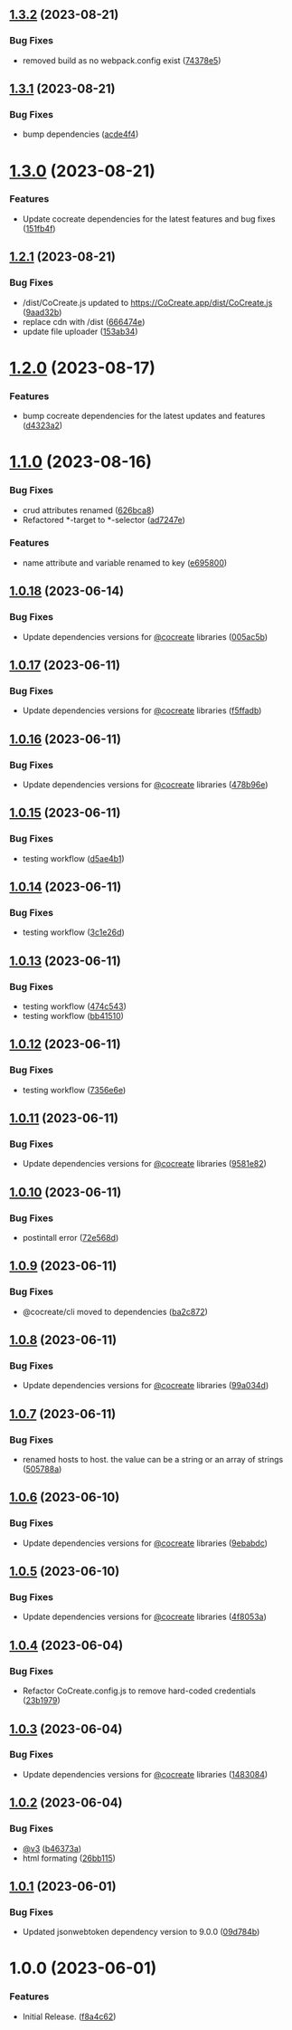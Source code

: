 ## [1.3.2](https://github.com/CoCreate-app/CoCreate-authenticate/compare/v1.3.1...v1.3.2) (2023-08-21)


### Bug Fixes

* removed build as no webpack.config exist ([74378e5](https://github.com/CoCreate-app/CoCreate-authenticate/commit/74378e562cd016fe64e0afcbe75294b0995f0c36))

## [1.3.1](https://github.com/CoCreate-app/CoCreate-authenticate/compare/v1.3.0...v1.3.1) (2023-08-21)


### Bug Fixes

* bump dependencies ([acde4f4](https://github.com/CoCreate-app/CoCreate-authenticate/commit/acde4f4e662b5871fc0693bba245d538534a2879))

# [1.3.0](https://github.com/CoCreate-app/CoCreate-authenticate/compare/v1.2.1...v1.3.0) (2023-08-21)


### Features

* Update cocreate dependencies for the latest features and bug fixes ([151fb4f](https://github.com/CoCreate-app/CoCreate-authenticate/commit/151fb4f3b0c7f5f61197add017398445dda3ecf8))

## [1.2.1](https://github.com/CoCreate-app/CoCreate-authenticate/compare/v1.2.0...v1.2.1) (2023-08-21)


### Bug Fixes

* /dist/CoCreate.js updated to https://CoCreate.app/dist/CoCreate.js ([9aad32b](https://github.com/CoCreate-app/CoCreate-authenticate/commit/9aad32b1f5f901fc812ff9f4fea20258ab64ed8e))
* replace cdn with /dist ([666474e](https://github.com/CoCreate-app/CoCreate-authenticate/commit/666474eb88a6b1deddd53f674bb418e0e742fcb7))
* update file uploader ([153ab34](https://github.com/CoCreate-app/CoCreate-authenticate/commit/153ab34c853963f6254abb234459254b69d8398f))

# [1.2.0](https://github.com/CoCreate-app/CoCreate-authenticate/compare/v1.1.0...v1.2.0) (2023-08-17)


### Features

* bump cocreate dependencies for the latest updates and features ([d4323a2](https://github.com/CoCreate-app/CoCreate-authenticate/commit/d4323a2ea2e8b774adfa6afbe4508c6d479fa943))

# [1.1.0](https://github.com/CoCreate-app/CoCreate-authenticate/compare/v1.0.18...v1.1.0) (2023-08-16)


### Bug Fixes

* crud attributes renamed ([626bca8](https://github.com/CoCreate-app/CoCreate-authenticate/commit/626bca8659eaa87cea1067c35ff07a28a9d2cf56))
* Refactored *-target to *-selector ([ad7247e](https://github.com/CoCreate-app/CoCreate-authenticate/commit/ad7247eecc4bb3c73a0b32841194fb2a15021cf8))


### Features

* name attribute and variable renamed to key ([e695800](https://github.com/CoCreate-app/CoCreate-authenticate/commit/e695800527c17d6ce7dd7f91825a7f99408064d6))

## [1.0.18](https://github.com/CoCreate-app/CoCreate-authenticate/compare/v1.0.17...v1.0.18) (2023-06-14)


### Bug Fixes

* Update dependencies versions for [@cocreate](https://github.com/cocreate) libraries ([005ac5b](https://github.com/CoCreate-app/CoCreate-authenticate/commit/005ac5b30aa783de4b2c5da187d3e6c256c67d12))

## [1.0.17](https://github.com/CoCreate-app/CoCreate-authenticate/compare/v1.0.16...v1.0.17) (2023-06-11)


### Bug Fixes

* Update dependencies versions for [@cocreate](https://github.com/cocreate) libraries ([f5ffadb](https://github.com/CoCreate-app/CoCreate-authenticate/commit/f5ffadb8f8794e3773f2ff1190944f23cce5a73e))

## [1.0.16](https://github.com/CoCreate-app/CoCreate-authenticate/compare/v1.0.15...v1.0.16) (2023-06-11)


### Bug Fixes

* Update dependencies versions for [@cocreate](https://github.com/cocreate) libraries ([478b96e](https://github.com/CoCreate-app/CoCreate-authenticate/commit/478b96e81b3330cd0663d49b45dfa0ef37352966))

## [1.0.15](https://github.com/CoCreate-app/CoCreate-authenticate/compare/v1.0.14...v1.0.15) (2023-06-11)


### Bug Fixes

* testing workflow ([d5ae4b1](https://github.com/CoCreate-app/CoCreate-authenticate/commit/d5ae4b14d62c930049c4d22ecc3523dca5746d4b))

## [1.0.14](https://github.com/CoCreate-app/CoCreate-authenticate/compare/v1.0.13...v1.0.14) (2023-06-11)


### Bug Fixes

* testing workflow ([3c1e26d](https://github.com/CoCreate-app/CoCreate-authenticate/commit/3c1e26d92224de25e223b3427e9b36b4cf6ce688))

## [1.0.13](https://github.com/CoCreate-app/CoCreate-authenticate/compare/v1.0.12...v1.0.13) (2023-06-11)


### Bug Fixes

* testing workflow ([474c543](https://github.com/CoCreate-app/CoCreate-authenticate/commit/474c5437c6617b98eca3f458fea9790f6d6629f1))
* testing workflow ([bb41510](https://github.com/CoCreate-app/CoCreate-authenticate/commit/bb41510e59fca39768367fda939bcbd75b08062e))

## [1.0.12](https://github.com/CoCreate-app/CoCreate-authenticate/compare/v1.0.11...v1.0.12) (2023-06-11)


### Bug Fixes

* testing workflow ([7356e6e](https://github.com/CoCreate-app/CoCreate-authenticate/commit/7356e6e5197dfbeba67fa0f57a8261c5f82f0177))

## [1.0.11](https://github.com/CoCreate-app/CoCreate-authenticate/compare/v1.0.10...v1.0.11) (2023-06-11)


### Bug Fixes

* Update dependencies versions for [@cocreate](https://github.com/cocreate) libraries ([9581e82](https://github.com/CoCreate-app/CoCreate-authenticate/commit/9581e825713e42862eaf26ca06121d233186a76f))

## [1.0.10](https://github.com/CoCreate-app/CoCreate-authenticate/compare/v1.0.9...v1.0.10) (2023-06-11)


### Bug Fixes

* postintall error ([72e568d](https://github.com/CoCreate-app/CoCreate-authenticate/commit/72e568d7bccf58576ad3c4c6b2a925cfb514c1a3))

## [1.0.9](https://github.com/CoCreate-app/CoCreate-authenticate/compare/v1.0.8...v1.0.9) (2023-06-11)


### Bug Fixes

* @cocreate/cli moved to dependencies ([ba2c872](https://github.com/CoCreate-app/CoCreate-authenticate/commit/ba2c872acf96312a66a09f4bb238795c9c87bb8d))

## [1.0.8](https://github.com/CoCreate-app/CoCreate-authenticate/compare/v1.0.7...v1.0.8) (2023-06-11)


### Bug Fixes

* Update dependencies versions for [@cocreate](https://github.com/cocreate) libraries ([99a034d](https://github.com/CoCreate-app/CoCreate-authenticate/commit/99a034d527d818e20bf7abd168bfe64a22343438))

## [1.0.7](https://github.com/CoCreate-app/CoCreate-authenticate/compare/v1.0.6...v1.0.7) (2023-06-11)


### Bug Fixes

* renamed hosts to host. the value can be a string or an array of strings ([505788a](https://github.com/CoCreate-app/CoCreate-authenticate/commit/505788a1bb47bf2be4c7e8b9f1d58306d3c0ebf0))

## [1.0.6](https://github.com/CoCreate-app/CoCreate-authenticate/compare/v1.0.5...v1.0.6) (2023-06-10)


### Bug Fixes

* Update dependencies versions for [@cocreate](https://github.com/cocreate) libraries ([9ebabdc](https://github.com/CoCreate-app/CoCreate-authenticate/commit/9ebabdcf8cb122e45c4dd085a8e68b96b6725779))

## [1.0.5](https://github.com/CoCreate-app/CoCreate-authenticate/compare/v1.0.4...v1.0.5) (2023-06-10)


### Bug Fixes

* Update dependencies versions for [@cocreate](https://github.com/cocreate) libraries ([4f8053a](https://github.com/CoCreate-app/CoCreate-authenticate/commit/4f8053ab55494485b6b51af851a8ed95777d6947))

## [1.0.4](https://github.com/CoCreate-app/CoCreate-authenticate/compare/v1.0.3...v1.0.4) (2023-06-04)


### Bug Fixes

* Refactor CoCreate.config.js to remove hard-coded credentials ([23b1979](https://github.com/CoCreate-app/CoCreate-authenticate/commit/23b197968dd1966f9a345f8d0d3370ab7518331b))

## [1.0.3](https://github.com/CoCreate-app/CoCreate-authenticate/compare/v1.0.2...v1.0.3) (2023-06-04)


### Bug Fixes

* Update dependencies versions for [@cocreate](https://github.com/cocreate) libraries ([1483084](https://github.com/CoCreate-app/CoCreate-authenticate/commit/14830848bf488e8e5139bec35ea44a175905f164))

## [1.0.2](https://github.com/CoCreate-app/CoCreate-authenticate/compare/v1.0.1...v1.0.2) (2023-06-04)


### Bug Fixes

* [@v3](https://github.com/v3) ([b46373a](https://github.com/CoCreate-app/CoCreate-authenticate/commit/b46373af9d2558e685ac873f1b78897f2ddc7941))
* html formating ([26bb115](https://github.com/CoCreate-app/CoCreate-authenticate/commit/26bb1154483ace18843dc775d98e83421bd6ed09))

## [1.0.1](https://github.com/CoCreate-app/CoCreate-authenticate/compare/v1.0.0...v1.0.1) (2023-06-01)


### Bug Fixes

* Updated jsonwebtoken dependency version to 9.0.0 ([09d784b](https://github.com/CoCreate-app/CoCreate-authenticate/commit/09d784b79bcce105971f0870667bf087ad41ce59))

# 1.0.0 (2023-06-01)


### Features

* Initial Release. ([f8a4c62](https://github.com/CoCreate-app/CoCreate-authenticate/commit/f8a4c62bf01d4dd84d8089c6cf8e3a60718b0a9e))
